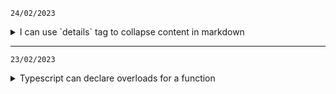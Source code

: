 `24/02/2023`
<details>
  <summary>I can use `details` tag to collapse content in markdown</summary>

  ## Rules
  1. Have an empty line after the `</summary>` tag or markdown/code blocks will not render.
  2. Have an empty line after each `</details>` tag if you have multiple collapsible sections.
</details>

----
`23/02/2023`  
<details>
  <summary>Typescript can declare overloads for a function</summary>

  ```typescript
  export function add(n1: number): (n3: number) => number;
  export function add(n1: number, n2: number): number;
  export function add(n1: number, n2?: number) {
    if (!n2) {
      return function(n3: number): number {
        return n1 + n3;
      }
    }

    return n1 + n2;
  }

  add(1, 2) // result: 3
  add(1)(2) // result: 3
  ```
</details>

